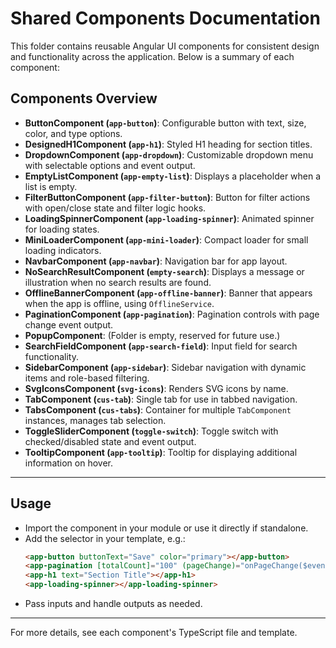 # Shared Components Documentation

This folder contains reusable Angular UI components for consistent design and functionality across the application. Below is a summary of each component:

## Components Overview

- **ButtonComponent (`app-button`)**: Configurable button with text, size, color, and type options.
- **DesignedH1Component (`app-h1`)**: Styled H1 heading for section titles.
- **DropdownComponent (`app-dropdown`)**: Customizable dropdown menu with selectable options and event output.
- **EmptyListComponent (`app-empty-list`)**: Displays a placeholder when a list is empty.
- **FilterButtonComponent (`app-filter-button`)**: Button for filter actions with open/close state and filter logic hooks.
- **LoadingSpinnerComponent (`app-loading-spinner`)**: Animated spinner for loading states.
- **MiniLoaderComponent (`app-mini-loader`)**: Compact loader for small loading indicators.
- **NavbarComponent (`app-navbar`)**: Navigation bar for app layout.
- **NoSearchResultComponent (`empty-search`)**: Displays a message or illustration when no search results are found.
- **OfflineBannerComponent (`app-offline-banner`)**: Banner that appears when the app is offline, using `OfflineService`.
- **PaginationComponent (`app-pagination`)**: Pagination controls with page change event output.
- **PopupComponent**: (Folder is empty, reserved for future use.)
- **SearchFieldComponent (`app-search-field`)**: Input field for search functionality.
- **SidebarComponent (`app-sidebar`)**: Sidebar navigation with dynamic items and role-based filtering.
- **SvgIconsComponent (`svg-icons`)**: Renders SVG icons by name.
- **TabComponent (`cus-tab`)**: Single tab for use in tabbed navigation.
- **TabsComponent (`cus-tabs`)**: Container for multiple `TabComponent` instances, manages tab selection.
- **ToggleSliderComponent (`toggle-switch`)**: Toggle switch with checked/disabled state and event output.
- **TooltipComponent (`app-tooltip`)**: Tooltip for displaying additional information on hover.

---

## Usage

- Import the component in your module or use it directly if standalone.
- Add the selector in your template, e.g.:
  ```html
  <app-button buttonText="Save" color="primary"></app-button>
  <app-pagination [totalCount]="100" (pageChange)="onPageChange($event)"></app-pagination>
  <app-h1 text="Section Title"></app-h1>
  <app-loading-spinner></app-loading-spinner>
  ```
- Pass inputs and handle outputs as needed.

---

For more details, see each component's TypeScript file and template.
